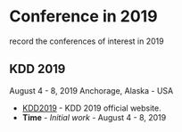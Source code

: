# Conference in 2019
record the conferences of interest in 2019

## KDD 2019
August 4 - 8, 2019
Anchorage, Alaska - USA
* [KDD2019](https://www.kdd.org/kdd2019/) - KDD 2019 official website.
* **Time** - *Initial work* - August 4 - 8, 2019
